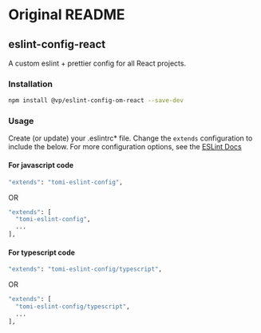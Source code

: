# Original README
## eslint-config-react

A custom eslint + prettier config for all React projects.

### Installation

```bash
npm install @vp/eslint-config-om-react --save-dev
```

### Usage

Create (or update) your .eslintrc\* file. Change the `extends` configuration to include the below. For more configuration options, see the [ESLint Docs](https://eslint.org/docs/user-guide/configuring)

#### For javascript code

```bash
"extends": "tomi-eslint-config",
```

OR

```bash
"extends": [
  "tomi-eslint-config",
  ...
],
```

#### For typescript code

```bash
"extends": "tomi-eslint-config/typescript",
```

OR

```bash
"extends": [
  "tomi-eslint-config/typescript",
  ...
],
```
